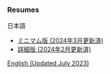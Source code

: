 ###  Resumes
日本語
- [ミニマム版 (2024年3月更新済)](https://github.com/tishib/public/blob/master/resume_ja_min.md)
- [詳細版 (2024年2月更新済)](https://github.com/tishib/public/blob/master/resume.ja.md)

[English (Updated July 2023)](https://github.com/tishib/public/blob/master/resume.en.md)
